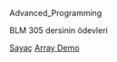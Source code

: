 Advanced_Programming

BLM 305 dersinin ödevleri

[Sayaç](https://enesbehlul.github.io/Advanced_Programming/damga_sayaci.html)
[Array Demo](https://enesbehlul.github.io/Advanced_Programming/Array_Demo.html)
